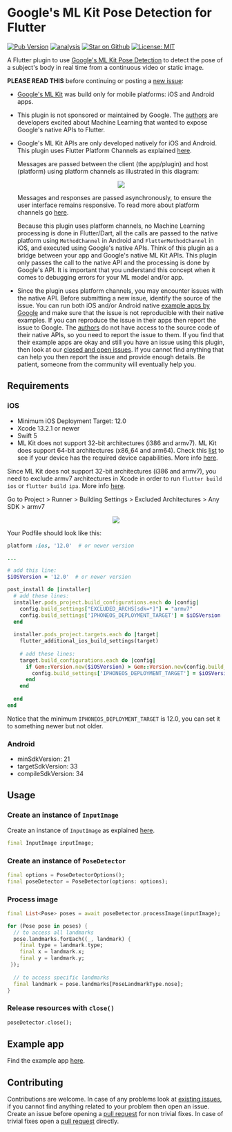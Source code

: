 # Google's ML Kit Pose Detection for Flutter

[![Pub Version](https://img.shields.io/pub/v/google_mlkit_pose_detection)](https://pub.dev/packages/google_mlkit_pose_detection)
[![analysis](https://github.com/flutter-ml/google_ml_kit_flutter/actions/workflows/code-analysis.yml/badge.svg)](https://github.com/flutter-ml/google_ml_kit_flutter/actions)
[![Star on Github](https://img.shields.io/github/stars/flutter-ml/google_ml_kit_flutter.svg?style=flat&logo=github&colorB=deeppink&label=stars)](https://github.com/flutter-ml/google_ml_kit_flutter)
[![License: MIT](https://img.shields.io/badge/license-MIT-purple.svg)](https://opensource.org/licenses/MIT)

A Flutter plugin to use [Google's ML Kit Pose Detection](https://developers.google.com/ml-kit/vision/pose-detection) to detect the pose of a subject's body in real time from a continuous video or static image.

**PLEASE READ THIS** before continuing or posting a [new issue](https://github.com/flutter-ml/google_ml_kit_flutter/issues):

- [Google's ML Kit](https://developers.google.com/ml-kit) was build only for mobile platforms: iOS and Android apps.

- This plugin is not sponsored or maintained by Google. The [authors](https://github.com/flutter-ml/google_ml_kit_flutter/blob/master/AUTHORS) are developers excited about Machine Learning that wanted to expose Google's native APIs to Flutter.

- Google's ML Kit APIs are only developed natively for iOS and Android. This plugin uses Flutter Platform Channels as explained [here](https://docs.flutter.dev/development/platform-integration/platform-channels).

  Messages are passed between the client (the app/plugin) and host (platform) using platform channels as illustrated in this diagram:

  <p align="center" width="100%">
    <img src="https://docs.flutter.dev/assets/images/docs/PlatformChannels.png"> 
  </p>

  Messages and responses are passed asynchronously, to ensure the user interface remains responsive. To read more about platform channels go [here](https://docs.flutter.dev/development/platform-integration/platform-channels).

  Because this plugin uses platform channels, no Machine Learning processing is done in Flutter/Dart, all the calls are passed to the native platform using `MethodChannel` in Android and `FlutterMethodChannel` in iOS, and executed using Google's native APIs. Think of this plugin as a bridge between your app and Google's native ML Kit APIs. This plugin only passes the call to the native API and the processing is done by Google's API. It is important that you understand this concept when it comes to debugging errors for your ML model and/or app.

- Since the plugin uses platform channels, you may encounter issues with the native API. Before submitting a new issue, identify the source of the issue. You can run both iOS and/or Android native [example apps by Google](https://github.com/googlesamples/mlkit) and make sure that the issue is not reproducible with their native examples. If you can reproduce the issue in their apps then report the issue to Google. The [authors](https://github.com/flutter-ml/google_ml_kit_flutter/blob/master/AUTHORS) do not have access to the source code of their native APIs, so you need to report the issue to them. If you find that their example apps are okay and still you have an issue using this plugin, then look at our [closed and open issues](https://github.com/flutter-ml/google_ml_kit_flutter/issues). If you cannot find anything that can help you then report the issue and provide enough details. Be patient, someone from the community will eventually help you.

## Requirements

### iOS

- Minimum iOS Deployment Target: 12.0
- Xcode 13.2.1 or newer
- Swift 5
- ML Kit does not support 32-bit architectures (i386 and armv7). ML Kit does support 64-bit architectures (x86_64 and arm64). Check this [list](https://developer.apple.com/support/required-device-capabilities/) to see if your device has the required device capabilities. More info [here](https://developers.google.com/ml-kit/migration/ios).

Since ML Kit does not support 32-bit architectures (i386 and armv7), you need to exclude armv7 architectures in Xcode in order to run `flutter build ios` or `flutter build ipa`. More info [here](https://developers.google.com/ml-kit/migration/ios).

Go to Project > Runner > Building Settings > Excluded Architectures > Any SDK > armv7

<p align="center" width="100%">
  <img src="https://github.com/flutter-ml/google_ml_kit_flutter/blob/master/resources/build_settings_01.png">
</p>

Your Podfile should look like this:

```ruby
platform :ios, '12.0'  # or newer version

...

# add this line:
$iOSVersion = '12.0'  # or newer version

post_install do |installer|
  # add these lines:
  installer.pods_project.build_configurations.each do |config|
    config.build_settings["EXCLUDED_ARCHS[sdk=*]"] = "armv7"
    config.build_settings['IPHONEOS_DEPLOYMENT_TARGET'] = $iOSVersion
  end
  
  installer.pods_project.targets.each do |target|
    flutter_additional_ios_build_settings(target)
    
    # add these lines:
    target.build_configurations.each do |config|
      if Gem::Version.new($iOSVersion) > Gem::Version.new(config.build_settings['IPHONEOS_DEPLOYMENT_TARGET'])
        config.build_settings['IPHONEOS_DEPLOYMENT_TARGET'] = $iOSVersion
      end
    end
    
  end
end
```

Notice that the minimum `IPHONEOS_DEPLOYMENT_TARGET` is 12.0, you can set it to something newer but not older.

### Android

- minSdkVersion: 21
- targetSdkVersion: 33
- compileSdkVersion: 34

## Usage

### Create an instance of `InputImage`

Create an instance of `InputImage` as explained [here](https://github.com/flutter-ml/google_ml_kit_flutter/blob/master/packages/google_mlkit_commons#creating-an-inputimage).

```dart
final InputImage inputImage;
```

### Create an instance of `PoseDetector`

```dart
final options = PoseDetectorOptions();
final poseDetector = PoseDetector(options: options);
```

### Process image

```dart
final List<Pose> poses = await poseDetector.processImage(inputImage);

for (Pose pose in poses) {
  // to access all landmarks
  pose.landmarks.forEach((_, landmark) {
    final type = landmark.type;
    final x = landmark.x;
    final y = landmark.y;
 });
  
  // to access specific landmarks
  final landmark = pose.landmarks[PoseLandmarkType.nose];
}
```

### Release resources with `close()`

```dart
poseDetector.close();
```

## Example app

Find the example app [here](https://github.com/flutter-ml/google_ml_kit_flutter/tree/master/packages/example).

## Contributing

Contributions are welcome.
In case of any problems look at [existing issues](https://github.com/flutter-ml/google_ml_kit_flutter/issues), if you cannot find anything related to your problem then open an issue.
Create an issue before opening a [pull request](https://github.com/flutter-ml/google_ml_kit_flutter/pulls) for non trivial fixes.
In case of trivial fixes open a [pull request](https://github.com/flutter-ml/google_ml_kit_flutter/pulls) directly.
